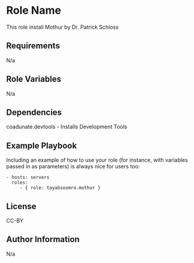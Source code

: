 Role Name
=========

This role install Mothur by Dr. Patrick Schloss

Requirements
------------

N/a

Role Variables
--------------

N/a

Dependencies
------------

coadunate.devtools - Installs Development Tools

Example Playbook
----------------

Including an example of how to use your role (for instance, with variables passed in as parameters) is always nice for users too:

    - hosts: servers
      roles:
         - { role: tayabsoomro.mothur }

License
-------

CC-BY

Author Information
------------------

N/a
